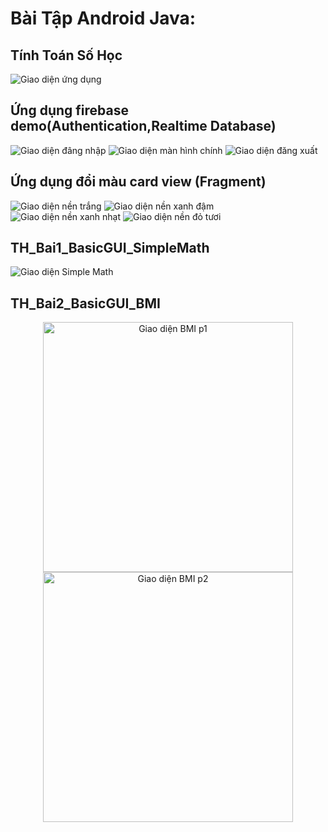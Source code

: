 # Bài Tập Android Java:
## Tính Toán Số Học
![Giao diện ứng dụng](MayTinhSoHoc/Screenshot%202024-11-18%20224334.png)

## Ứng dụng firebase demo(Authentication,Realtime Database)
![Giao diện đâng nhập](https://github.com/datx24/64130299-MobieAppDev/blob/main/MyFirebase_64130299/Screenshot%202024-11-18%20235101.png)
![Giao diện màn hình chính](https://github.com/datx24/64130299-MobieAppDev/blob/main/MyFirebase_64130299/Screenshot%202024-11-18%20235121.png)
![Giao diện đăng xuất](https://github.com/datx24/64130299-MobieAppDev/blob/main/MyFirebase_64130299/Screenshot%202024-11-18%20235136.png)

## Ứng dụng đổi màu card view (Fragment)
![Giao diện nền trắng](https://github.com/datx24/64130299-MobieAppDev/blob/main/DemoFragment/Screenshot%202024-11-20%20010553.png)
![Giao diện nền xanh đậm](https://github.com/datx24/64130299-MobieAppDev/blob/main/DemoFragment/Screenshot%202024-11-20%20010603.png)
![Giao diện nền xanh nhạt](https://github.com/datx24/64130299-MobieAppDev/blob/main/DemoFragment/Screenshot%202024-11-20%20010611.png)
![Giao diện nền đỏ tươi](https://github.com/datx24/64130299-MobieAppDev/blob/main/DemoFragment/Screenshot%202024-11-20%20010621.png)

## TH_Bai1_BasicGUI_SimpleMath
![Giao diện Simple Math](https://github.com/datx24/64130299-MobieAppDev/blob/main/SimpleMath/Screenshot%202024-12-03%20214647.png)

## TH_Bai2_BasicGUI_BMI
<p align="center">
  <img src="https://github.com/datx24/64130299-MobieAppDev/blob/main/BMI/z6094922058961_3c1e15b9860e831f30fdffab65956548.jpg" alt="Giao diện BMI p1" width="400" />
  <img src="https://github.com/datx24/64130299-MobieAppDev/blob/main/BMI/z6094922065445_2ee2470245b0b054299e2e6951533a47.jpg" alt="Giao diện BMI p2" width="400" />
</p>







